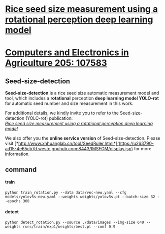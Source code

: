 # [Rice seed size measurement using a rotational perception deep learning model](https://www.sciencedirect.com/science/article/pii/S0168169922008912)
# [Computers and Electronics in Agriculture 205: 107583](https://www.sciencedirect.com/science/article/pii/S0168169922008912)

## Seed-size-detection
**Seed-size-detection** is a rice seed size automatic measurement model and tool, which includes a **rotational** perception **deep learning model YOLO-rot** for automatic seed number and size measurement in this work.  

For additional details, we kindly invite you to refer to the Seed-size-detection (YOLO-rot) publication:  
[*<ins>Rice seed size measurement using a rotational perception deep learning model</ins>*](https://www.sciencedirect.com/science/article/pii/S0168169922008912)  

We also offer you the **online service version** of Seed-size-detection. Please visit [*http://www.xhhuanglab.cn/tool/SeedRuler.html*](https://u263790-ad15-4e65cb7d.westc.gpuhub.com:8443/IMSFGM/display.jsp) for more information.


## command
#### train
```
python train_rotation.py --data data/voc-new.yaml --cfg models/yolov5s-new.yaml --weights weights/yolov5s.pt --batch-size 32 --epochs 300
```

#### detect
```
python detect_rotation.py --source ./data/images --img-size 640 --weights runs/train/exp1/weights/best.pt --conf 0.9
```
